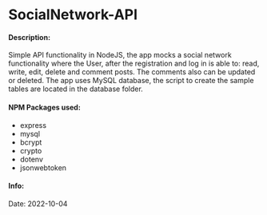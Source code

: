 # SocialNetwork-API

#### Description:

Simple API functionality in NodeJS, the app mocks a social network functionality where the User, after the registration and log in is able to:
read, write, edit, delete and comment posts. The comments also can be updated or deleted.
The app uses MySQL database, the script to create the sample tables are located in the database folder.

#### NPM Packages used:

- express
- mysql
- bcrypt
- crypto
- dotenv
- jsonwebtoken

#### Info:

Date: 2022-10-04
